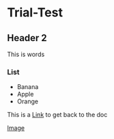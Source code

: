 # Trial-Test
## Header 2
This is words
### List
- Banana
- Apple
- Orange

This is a [Link](https://docs.google.com/document/d/16heNJebhsNuBdO8QxN8G5-xj9w4ks00dN96KzuoyiT8/edit) to get back to the doc

[Image](https://upload.wikimedia.org/wikipedia/commons/thumb/b/b1/VAN_CAT.png/600px-VAN_CAT.png?20200421225150)
